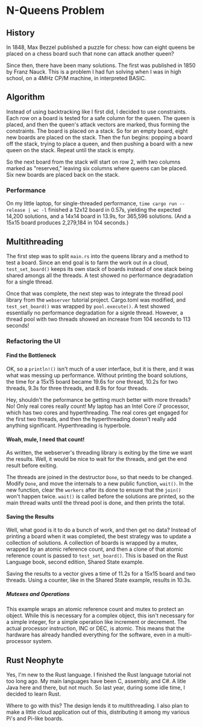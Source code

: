 # N-Queens Problem

## History

In 1848, Max Bezzel published a puzzle for chess: how can eight queens be
placed on a chess board such that none can attack another queen?

Since then, there have been many solutions.  The first was published in 1850
by Franz Nauck.  This is a problem I had fun solving when I was in high
school, on a 4MHz CP/M machine, in interpreted BASIC.

## Algorithm

Instead of using backtracking like I first did, I decided to use constraints.
Each row on a board is tested for a safe column for the queen.  The queen
is placed, and then the queen's attack vectors are marked, thus forming the
constraints.  The board is placed on a stack.  So for an empty board, eight
new boards are placed on the stack.  Then the fun begins: popping a board
off the stack, trying to place a queen, and then pushing a board with a new
queen on the stack.  Repeat until the stack is empty.

So the next board from the stack will start on row 2, with two columns marked
as "reserved," leaving six columns where queens can be placed.  Six new boards
are placed back on the stack.

### Performance

On my little laptop, for single-threaded performance,
`time cargo run --release | wc -l` finished a 12x12 board in 0.57s,
yielding the expected 14,200 solutions, and a 14x14 board in 13.9s, for
365,596 solutions. (And a 15x15 board produces 2,279,184 in 104 seconds.)

## Multithreading

The first step was to split `main.rs` into the queens library and a method to
test a board.  Since an end goal is to farm the work out in a cloud,
`test_set_board()` keeps its own stack of boards instead of one stack being
shared amongs all the threads.  A test showed no performance degradation for
a single thread.

Once that was complete, the next step was to integrate the thread pool library
from the `webserver` tutorial project.  Cargo.toml was modified, and
`test_set_board()` was wrapped by `pool.execute()`.  A test showed essentially
no performance degradation for a signle thread. However, a thread pool with
two threads showed an increase from 104 seconds to 113 seconds!

### Refactoring the UI

#### Find the Bottleneck

OK, so a `println!()` isn't much of a user interface, but it is there, and it
was what was messing up performance.  Without printing the board solutions, the
time for a 15x15 board became 19.6s for one thread, 10.2s for two threads, 9.3s
for three threads, and 8.9s for four threads.

Hey, shouldn't the peformance be getting much better with more threads?  No!
Only real cores really count!  My laptop has an Intel Core i7 processor,
which has two cores and hyperthreading.  The real cores get engaged for
the first two threads, and then the hyperthreading doesn't really add
anything significant.  Hyperthreading is hyperbole.

#### Woah, mule, I need that count!

As written, the webserver's threading library is exiting by the time we want
the results.  Well, it would be nice to wait for the threads, and get the
end result before exiting.

The threads are joined in the destructor `Done`,
so that needs to be changed.  Modify `Done`, and move the internals
to a new public function, `wait()`.  In the new function, clear the `workers`
after its done to ensure that the `join()` won't happen twice.  `wait()` is
called before the solutions are printed, so the main thread waits until
the thread pool is done, and then prints the total.

#### Saving the Results

Well, what good is it to do a bunch of work, and then get no data?  Instead
of printing a board when it was completed, the best strategy was to update a
collection of solutions.  A collection of boards is wrapped by a mutex,
wrapped by an atomic reference count, and then a clone of that atomic
reference count is passed to `test_set_board()`.  This is based on the Rust
Language book, second edition, Shared State example.

Saving the results to a vector gives a time of 11.2s for a 15x15 board and
two threads.  Using a counter, like in the Shared State example, results
in 10.3s.

##### Mutexes and Operations

This example wraps an atomic reference count and mutex to protect an object.
While this is necessary for a complex object, this isn't necessary for a
simple integer, for a simple operation like increment or decrement.  The
actual processor instruction, INC or DEC, is atomic.  This means that the
hardware has already handled everything for the software, even in a
multi-processor system.

## Rust Neophyte

Yes, I'm new to the Rust language.  I finished the Rust language tutorial
not too long ago.  My main languages have been C, assembly, and C#.  A litle
Java here and there, but not much.  So last year, during some idle time, I
decided to learn Rust.  

Where to go with this?  The design lends it to multithreading. I also plan to
make a little cloud application out of this, distributing it among my
various Pi's and Pi-like boards.
